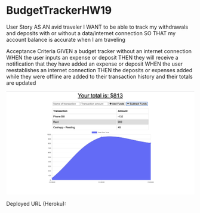 # BudgetTrackerHW19

User Story
AS AN avid traveler
I WANT to be able to track my withdrawals and deposits with or without a data/internet connection
SO THAT my account balance is accurate when I am traveling 

Acceptance Criteria
GIVEN a budget tracker without an internet connection
WHEN the user inputs an expense or deposit
THEN they will receive a notification that they have added an expense or deposit
WHEN the user reestablishes an internet connection
THEN the deposits or expenses added while they were offline are added to their transaction history and their totals are updated

![screenshot](/image/BudgetTracker.png)

Deployed URL (Heroku):

